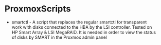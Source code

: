 # ProxmoxScripts

  * smartctl - A script that replaces the regular smartctl for transparent work with disks connected to the HBA by the LSI controller. Tested on HP Smart Array & LSI MegaRAID. It is needed in order to view the status of disks by SMART in the Proxmox admin panel
  
